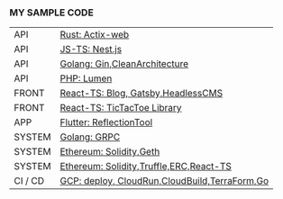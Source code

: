### MY SAMPLE CODE

|         |                                                                                                                |
| ------- | -------------------------------------------------------------------------------------------------------------- |
| API     | [Rust: Actix-web](https://github.com/bokotomo/rust-api-sample)                                                 |
| API     | [JS-TS: Nest.js](https://github.com/bokotomo/nest-sample)                                                      |
| API     | [Golang: Gin,CleanArchitecture](https://github.com/bokotomo/gin-sample)                                        |
| API     | [PHP: Lumen](https://github.com/bokotomo/lumen-sample)                                                         |
| FRONT   | [React-TS: Blog, Gatsby,HeadlessCMS](https://github.com/TocoBird/blog/tree/main/front)                         |
| FRONT   | [React-TS: TicTacToe Library](https://github.com/bokotomo/tic-tac-toe-react)                                   |
| APP     | [Flutter: ReflectionTool](https://github.com/bokotomo/flutter-sample)                                          |
| SYSTEM  | [Golang: GRPC](https://github.com/bokotomo/go-grpc-sample)                                                     |
| SYSTEM  | [Ethereum: Solidity,Geth](https://github.com/bokotomo/solidity-geth-sample)                                    |
| SYSTEM  | [Ethereum: Solidity,Truffle,ERC,React-TS](https://github.com/bokotomo/solidity-truffle-sample)                 |
| CI / CD | [GCP: deploy, CloudRun,CloudBuild,TerraForm,Go](https://github.com/bokotomo/cloudrun-cloudbuild-go-api-sample) |

